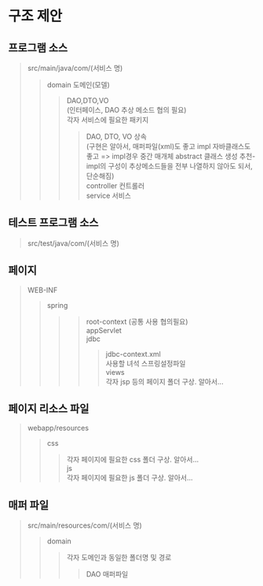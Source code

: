 구조 제안
==============
    
프로그램 소스
--------
>src/main/java/com/(서비스 명)
>>domain 도메인(모델)   
>>>DAO,DTO,VO    
>>>  (인터페이스, DAO 추상 메소드 협의 필요)   
>>>각자 서비스에 필요한 패키지
>>>>DAO, DTO, VO 상속    
>>>>  (구현은 알아서, 매퍼파일(xml)도 좋고 impl 자바클래스도 좋고 => impl경우 중간 매개체 abstract 클래스 생성 추천-impl의 구성이 추상메소드들을 전부 나열하지 않아도 되서, 단순해짐)   
>>controller 컨트롤러   
>>service 서비스   
   
테스트 프로그램 소스   
---------
>src/test/java/com/(서비스 명)
   
   
   
페이지   
---------
>WEB-INF   
>>spring   
>>>>root-context (공통 사용 협의필요)   
>>>>appServlet   
>>>>jdbc   
>>>>>jdbc-context.xml   
>>>>>사용할 녀석 스프링설정파일   
>>>views   
>>>>각자 jsp 등의 페이지 폴더 구상. 알아서...   
    
페이지 리소스 파일
---------
>webapp/resources   
>>css   
>>>각자 페이지에 필요한 css 폴더 구상. 알아서...    
>>js   
>>>각자 페이지에 필요한 js 폴더 구상. 알아서...   

    
매퍼 파일
--------- 
>src/main/resources/com/(서비스 명)
>>domain
>>>각자 도메인과 동일한 폴더명 및 경로
>>>>DAO 매퍼파일

